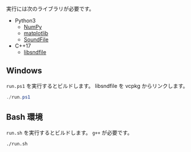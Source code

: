 実行には次のライブラリが必要です。

- Python3
  - [NumPy](https://numpy.org/)
  - [matplotlib](https://matplotlib.org/)
  - [SoundFile](https://pysoundfile.readthedocs.io/en/latest/)
- C++17
  - [libsndfile](http://www.mega-nerd.com/libsndfile/)

## Windows
`run.ps1` を実行するとビルドします。 libsndfile を vcpkg からリンクします。

```ps1
./run.ps1
```

## Bash 環境
`run.sh` を実行するとビルドします。 `g++` が必要です。

```bash
./run.sh
```

